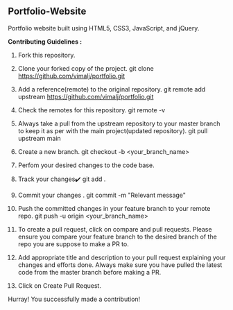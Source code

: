 ## Portfolio-Website
Portfolio website built using HTML5, CSS3, JavaScript, and jQuery.

**Contributing Guidelines :**
1. Fork this repository.

2. Clone your forked copy of the project.
git clone https://github.com/vimalj/portfolio.git

3. Add a reference(remote) to the original repository.
git remote add upstream https://github.com/vimalj/portfolio.git

4. Check the remotes for this repository.
git remote -v

5. Always take a pull from the upstream repository to your master branch to keep it as per with the main project(updated repository).
git pull upstream main

6. Create a new branch.
git checkout -b <your_branch_name>

7. Perfom your desired changes to the code base.

8. Track your changes:heavy_check_mark:
git add .

9. Commit your changes .
git commit -m "Relevant message"

10. Push the committed changes in your feature branch to your remote repo.
git push -u origin <your_branch_name>

11. To create a pull request, click on compare and pull requests.
    Please ensure you compare your feature branch to the desired branch of the repo you are suppose to make a PR to.

13. Add appropriate title and description to your pull request explaining your changes and efforts done. Always make sure you have pulled the latest code from the master branch before making a PR.

14. Click on Create Pull Request.

Hurray! You successfully made a contribution!
